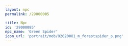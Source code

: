 ```yaml
---
layout: npc
permalink: /29000085

title: Npc
id: '29000085'
npc_name: 'Green Spider'
icon_url: 'portrait/mob/02020081_m_forestspider_p.png'
---
```

